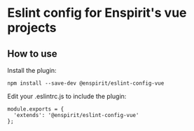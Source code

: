# Eslint config for Enspirit's vue projects

## How to use

Install the plugin:
```
npm install --save-dev @enspirit/eslint-config-vue
```

Edit your .eslintrc.js to include the plugin:

```
module.exports = {
  'extends': '@enspirit/eslint-config-vue'
};
```
